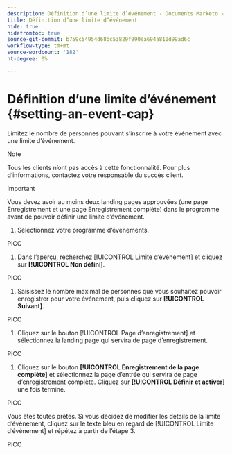 ```yaml
---
description: Définition d’une limite d’événement - Documents Marketo - Documentation du produit
title: Définition d’une limite d’événement
hide: true
hidefromtoc: true
source-git-commit: b759c54954d68bc53829f990ea694a810d99ad6c
workflow-type: tm+mt
source-wordcount: '182'
ht-degree: 0%

---
```


# Définition d’une limite d’événement {#setting-an-event-cap}

Limitez le nombre de personnes pouvant s’inscrire à votre événement avec une limite d’événement.

>[!NOTE]
>
>Tous les clients n’ont pas accès à cette fonctionnalité. Pour plus d’informations, contactez votre responsable du succès client.

>[!IMPORTANT]
>Vous devez avoir au moins deux landing pages approuvées (une page Enregistrement et une page Enregistrement complète) dans le programme avant de pouvoir définir une limite d’événement.

1. Sélectionnez votre programme d’événements.

PICC

1. Dans l’aperçu, recherchez [!UICONTROL Limite d’événement] et cliquez sur **[!UICONTROL Non défini]**.

PICC

1. Saisissez le nombre maximal de personnes que vous souhaitez pouvoir enregistrer pour votre événement, puis cliquez sur **[!UICONTROL Suivant]**.

PICC

1. Cliquez sur le bouton [!UICONTROL Page d’enregistrement] et sélectionnez la landing page qui servira de page d’enregistrement.

PICC

1. Cliquez sur le bouton **[!UICONTROL Enregistrement de la page complète]** et sélectionnez la page d’entrée qui servira de page d’enregistrement complète. Cliquez sur **[!UICONTROL Définir et activer]** une fois terminé.

PICC

Vous êtes toutes prêtes. Si vous décidez de modifier les détails de la limite d’événement, cliquez sur le texte bleu en regard de [!UICONTROL Limite d’événement] et répétez à partir de l’étape 3.

PICC
